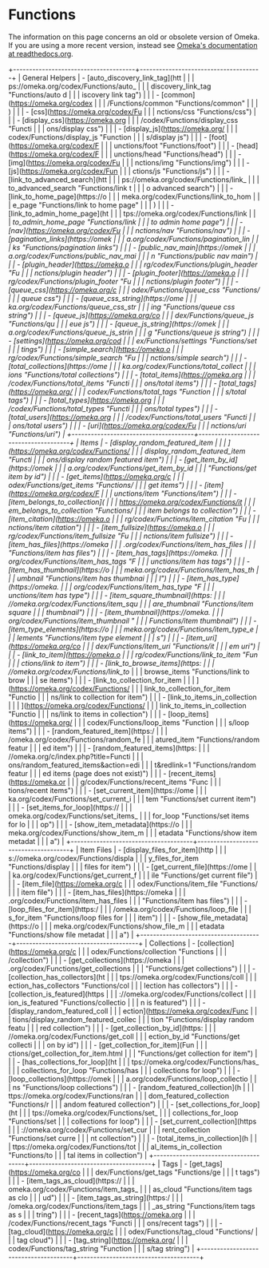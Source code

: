 
Functions
=========

The information on this page concerns an old or obsolete version of
Omeka. If you are using a more recent version, instead see [Omeka's
documentation at readthedocs.org](http://omeka.readthedocs.org/en/stable-2.0/Reference/libraries/globals/index.html).

+--------------------------------------+--------------------------------------+
| General Helpers                      | -   [auto\_discovery\_link\_tag](htt |
|                                      | ps://omeka.org/codex/Functions/auto_ |
|                                      | discovery_link_tag "Functions/auto d |
|                                      | iscovery link tag")                  |
|                                      | -   [common](https://omeka.org/codex |
|                                      | /Functions/common "Functions/common" |
|                                      | )                                    |
|                                      | -   [css](https://omeka.org/codex/Fu |
|                                      | nctions/css "Functions/css")         |
|                                      | -   [display\_css](https://omeka.org |
|                                      | /codex/Functions/display_css "Functi |
|                                      | ons/display css")                    |
|                                      | -   [display\_js](https://omeka.org/ |
|                                      | codex/Functions/display_js "Function |
|                                      | s/display js")                       |
|                                      | -   [foot](https://omeka.org/codex/F |
|                                      | unctions/foot "Functions/foot")      |
|                                      | -   [head](https://omeka.org/codex/F |
|                                      | unctions/head "Functions/head")      |
|                                      | -   [img](https://omeka.org/codex/Fu |
|                                      | nctions/img "Functions/img")         |
|                                      | -   [js](https://omeka.org/codex/Fun |
|                                      | ctions/js "Functions/js")            |
|                                      | -   [link\_to\_advanced\_search](htt |
|                                      | ps://omeka.org/codex/Functions/link_ |
|                                      | to_advanced_search "Functions/link t |
|                                      | o advanced search")                  |
|                                      | -   [link\_to\_home\_page](https://o |
|                                      | meka.org/codex/Functions/link_to_hom |
|                                      | e_page "Functions/link to home page" |
|                                      | )                                    |
|                                      | -   [link\_to\_admin\_home\_page](ht |
|                                      | tps://omeka.org/codex/Functions/link |
|                                      | _to_admin_home_page "Functions/link  |
|                                      | to admin home page")                 |
|                                      | -   [nav](https://omeka.org/codex/Fu |
|                                      | nctions/nav "Functions/nav")         |
|                                      | -   [pagination\_links](https://omek |
|                                      | a.org/codex/Functions/pagination_lin |
|                                      | ks "Functions/pagination links")     |
|                                      | -   [public\_nav\_main](https://omek |
|                                      | a.org/codex/Functions/public_nav_mai |
|                                      | n "Functions/public nav main")       |
|                                      | -   [plugin\_header](https://omeka.o |
|                                      | rg/codex/Functions/plugin_header "Fu |
|                                      | nctions/plugin header")              |
|                                      | -   [plugin\_footer](https://omeka.o |
|                                      | rg/codex/Functions/plugin_footer "Fu |
|                                      | nctions/plugin footer")              |
|                                      | -   [queue\_css](https://omeka.org/c |
|                                      | odex/Functions/queue_css "Functions/ |
|                                      | queue css")                          |
|                                      | -   [queue\_css\_string](https://ome |
|                                      | ka.org/codex/Functions/queue_css_str |
|                                      | ing "Functions/queue css string")    |
|                                      | -   [queue\_js](https://omeka.org/co |
|                                      | dex/Functions/queue_js "Functions/qu |
|                                      | eue js")                             |
|                                      | -   [queue\_js\_string](https://omek |
|                                      | a.org/codex/Functions/queue_js_strin |
|                                      | g "Functions/queue js string")       |
|                                      | -   [settings](https://omeka.org/cod |
|                                      | ex/Functions/settings "Functions/set |
|                                      | tings")                              |
|                                      | -   [simple\_search](https://omeka.o |
|                                      | rg/codex/Functions/simple_search "Fu |
|                                      | nctions/simple search")              |
|                                      | -   [total\_collections](https://ome |
|                                      | ka.org/codex/Functions/total_collect |
|                                      | ions "Functions/total collections")  |
|                                      | -   [total\_items](https://omeka.org |
|                                      | /codex/Functions/total_items "Functi |
|                                      | ons/total items")                    |
|                                      | -   [total\_tags](https://omeka.org/ |
|                                      | codex/Functions/total_tags "Function |
|                                      | s/total tags")                       |
|                                      | -   [total\_types](https://omeka.org |
|                                      | /codex/Functions/total_types "Functi |
|                                      | ons/total types")                    |
|                                      | -   [total\_users](https://omeka.org |
|                                      | /codex/Functions/total_users "Functi |
|                                      | ons/total users")                    |
|                                      | -   [uri](https://omeka.org/codex/Fu |
|                                      | nctions/uri "Functions/uri")         |
+--------------------------------------+--------------------------------------+
| Items                                | -   [display\_random\_featured\_item |
|                                      | ](https://omeka.org/codex/Functions/ |
|                                      | display_random_featured_item "Functi |
|                                      | ons/display random featured item")   |
|                                      | -   [get\_item\_by\_id](https://omek |
|                                      | a.org/codex/Functions/get_item_by_id |
|                                      |  "Functions/get item by id")         |
|                                      | -   [get\_items](https://omeka.org/c |
|                                      | odex/Functions/get_items "Functions/ |
|                                      | get items")                          |
|                                      | -   [item](https://omeka.org/codex/F |
|                                      | unctions/item "Functions/item")      |
|                                      | -   [item\_belongs\_to\_collection]( |
|                                      | https://omeka.org/codex/Functions/it |
|                                      | em_belongs_to_collection "Functions/ |
|                                      | item belongs to collection")         |
|                                      | -   [item\_citation](https://omeka.o |
|                                      | rg/codex/Functions/item_citation "Fu |
|                                      | nctions/item citation")              |
|                                      | -   [item\_fullsize](https://omeka.o |
|                                      | rg/codex/Functions/item_fullsize "Fu |
|                                      | nctions/item fullsize")              |
|                                      | -   [item\_has\_files](https://omeka |
|                                      | .org/codex/Functions/item_has_files  |
|                                      | "Functions/item has files")          |
|                                      | -   [item\_has\_tags](https://omeka. |
|                                      | org/codex/Functions/item_has_tags "F |
|                                      | unctions/item has tags")             |
|                                      | -   [item\_has\_thumbnail](https://o |
|                                      | meka.org/codex/Functions/item_has_th |
|                                      | umbnail "Functions/item has thumbnai |
|                                      | l")                                  |
|                                      | -   [item\_has\_type](https://omeka. |
|                                      | org/codex/Functions/item_has_type "F |
|                                      | unctions/item has type")             |
|                                      | -   [item\_square\_thumbnail](https: |
|                                      | //omeka.org/codex/Functions/item_squ |
|                                      | are_thumbnail "Functions/item square |
|                                      |  thumbnail")                         |
|                                      | -   [item\_thumbnail](https://omeka. |
|                                      | org/codex/Functions/item_thumbnail " |
|                                      | Functions/item thumbnail")           |
|                                      | -   [item\_type\_elements](https://o |
|                                      | meka.org/codex/Functions/item_type_e |
|                                      | lements "Functions/item type element |
|                                      | s")                                  |
|                                      | -   [item\_uri](https://omeka.org/co |
|                                      | dex/Functions/item_uri "Functions/it |
|                                      | em uri")                             |
|                                      | -   [link\_to\_item](https://omeka.o |
|                                      | rg/codex/Functions/link_to_item "Fun |
|                                      | ctions/link to item")                |
|                                      | -   [link\_to\_browse\_items](https: |
|                                      | //omeka.org/codex/Functions/link_to_ |
|                                      | browse_items "Functions/link to brow |
|                                      | se items")                           |
|                                      | -   [link\_to\_collection\_for\_item |
|                                      | ](https://omeka.org/codex/Functions/ |
|                                      | link_to_collection_for_item "Functio |
|                                      | ns/link to collection for item")     |
|                                      | -   [link\_to\_items\_in\_collection |
|                                      | ](https://omeka.org/codex/Functions/ |
|                                      | link_to_items_in_collection "Functio |
|                                      | ns/link to items in collection")     |
|                                      | -   [loop\_items](https://omeka.org/ |
|                                      | codex/Functions/loop_items "Function |
|                                      | s/loop items")                       |
|                                      | -   [random\_featured\_item](https:/ |
|                                      | /omeka.org/codex/Functions/random_fe |
|                                      | atured_item "Functions/random featur |
|                                      | ed item")                            |
|                                      | -   [random\_featured\_items](https: |
|                                      | //omeka.org/c/index.php?title=Functi |
|                                      | ons/random_featured_items&action=edi |
|                                      | t&redlink=1 "Functions/random featur |
|                                      | ed items (page does not exist)")     |
|                                      | -   [recent\_items](https://omeka.or |
|                                      | g/codex/Functions/recent_items "Func |
|                                      | tions/recent items")                 |
|                                      | -   [set\_current\_item](https://ome |
|                                      | ka.org/codex/Functions/set_current_i |
|                                      | tem "Functions/set current item")    |
|                                      | -   [set\_items\_for\_loop](https:// |
|                                      | omeka.org/codex/Functions/set_items_ |
|                                      | for_loop "Functions/set items for lo |
|                                      | op")                                 |
|                                      | -   [show\_item\_metadata](https://o |
|                                      | meka.org/codex/Functions/show_item_m |
|                                      | etadata "Functions/show item metadat |
|                                      | a")                                  |
+--------------------------------------+--------------------------------------+
| Item Files                           | -   [display\_files\_for\_item](http |
|                                      | s://omeka.org/codex/Functions/displa |
|                                      | y_files_for_item "Functions/display  |
|                                      | files for item")                     |
|                                      | -   [get\_current\_file](https://ome |
|                                      | ka.org/codex/Functions/get_current_f |
|                                      | ile "Functions/get current file")    |
|                                      | -   [item\_file](https://omeka.org/c |
|                                      | odex/Functions/item_file "Functions/ |
|                                      | item file")                          |
|                                      | -   [item\_has\_files](https://omeka |
|                                      | .org/codex/Functions/item_has_files  |
|                                      | "Functions/item has files")          |
|                                      | -   [loop\_files\_for\_item](https:/ |
|                                      | /omeka.org/codex/Functions/loop_file |
|                                      | s_for_item "Functions/loop files for |
|                                      |  item")                              |
|                                      | -   [show\_file\_metadata](https://o |
|                                      | meka.org/codex/Functions/show_file_m |
|                                      | etadata "Functions/show file metadat |
|                                      | a")                                  |
+--------------------------------------+--------------------------------------+
| Collections                          | -   [collection](https://omeka.org/c |
|                                      | odex/Functions/collection "Functions |
|                                      | /collection")                        |
|                                      | -   [get\_collections](https://omeka |
|                                      | .org/codex/Functions/get_collections |
|                                      |  "Functions/get collections")        |
|                                      | -   [collection\_has\_collectors](ht |
|                                      | tps://omeka.org/codex/Functions/coll |
|                                      | ection_has_collectors "Functions/col |
|                                      | lection has collectors")             |
|                                      | -   [collection\_is\_featured](https |
|                                      | ://omeka.org/codex/Functions/collect |
|                                      | ion_is_featured "Functions/collectio |
|                                      | n is featured")                      |
|                                      | -   [display\_random\_featured\_coll |
|                                      | ection](https://omeka.org/codex/Func |
|                                      | tions/display_random_featured_collec |
|                                      | tion "Functions/display random featu |
|                                      | red collection")                     |
|                                      | -   [get\_collection\_by\_id](https: |
|                                      | //omeka.org/codex/Functions/get_coll |
|                                      | ection_by_id "Functions/get collecti |
|                                      | on by id")                           |
|                                      | -   [get\_collection\_for\_item](Fun |
|                                      | ctions/get_collection_for_item.html  |
|                                      | "Functions/get collection for item") |
|                                      | -   [has\_collections\_for\_loop](ht |
|                                      | tps://omeka.org/codex/Functions/has_ |
|                                      | collections_for_loop "Functions/has  |
|                                      | collections for loop")               |
|                                      | -   [loop\_collections](https://omek |
|                                      | a.org/codex/Functions/loop_collectio |
|                                      | ns "Functions/loop collections")     |
|                                      | -   [random\_featured\_collection](h |
|                                      | ttps://omeka.org/codex/Functions/ran |
|                                      | dom_featured_collection "Functions/r |
|                                      | andom featured collection")          |
|                                      | -   [set\_collections\_for\_loop](ht |
|                                      | tps://omeka.org/codex/Functions/set_ |
|                                      | collections_for_loop "Functions/set  |
|                                      | collections for loop")               |
|                                      | -   [set\_current\_collection](https |
|                                      | ://omeka.org/codex/Functions/set_cur |
|                                      | rent_collection "Functions/set curre |
|                                      | nt collection")                      |
|                                      | -   [total\_items\_in\_collection](h |
|                                      | ttps://omeka.org/codex/Functions/tot |
|                                      | al_items_in_collection "Functions/to |
|                                      | tal items in collection")            |
+--------------------------------------+--------------------------------------+
| Tags                                 | -   [get\_tags](https://omeka.org/co |
|                                      | dex/Functions/get_tags "Functions/ge |
|                                      | t tags")                             |
|                                      | -   [item\_tags\_as\_cloud](https:// |
|                                      | omeka.org/codex/Functions/item_tags_ |
|                                      | as_cloud "Functions/item tags as clo |
|                                      | ud")                                 |
|                                      | -   [item\_tags\_as\_string](https:/ |
|                                      | /omeka.org/codex/Functions/item_tags |
|                                      | _as_string "Functions/item tags as s |
|                                      | tring")                              |
|                                      | -   [recent\_tags](https://omeka.org |
|                                      | /codex/Functions/recent_tags "Functi |
|                                      | ons/recent tags")                    |
|                                      | -   [tag\_cloud](https://omeka.org/c |
|                                      | odex/Functions/tag_cloud "Functions/ |
|                                      | tag cloud")                          |
|                                      | -   [tag\_string](https://omeka.org/ |
|                                      | codex/Functions/tag_string "Function |
|                                      | s/tag string")                       |
+--------------------------------------+--------------------------------------+
